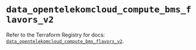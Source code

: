 # `data_opentelekomcloud_compute_bms_flavors_v2`

Refer to the Terraform Registry for docs: [`data_opentelekomcloud_compute_bms_flavors_v2`](https://registry.terraform.io/providers/opentelekomcloud/opentelekomcloud/1.36.20/docs/data-sources/compute_bms_flavors_v2).
